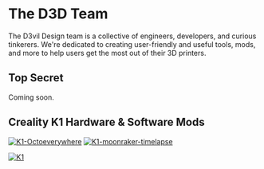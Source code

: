 # The D3D Team
The D3vil Design team is a collective of engineers, developers, and curious tinkerers. We're dedicated to creating user-friendly and useful tools, mods, and more to help users get the most out of their 3D printers.

## Top Secret
Coming soon.

## Creality K1 Hardware & Software Mods
[![K1-Octoeverywhere](https://github-readme-stats.vercel.app/api/pin/?username=D3vil-Design&repo=K1-OctoEverywhere&title_color=ffffff&text_color=c9cacc&icon_color=E02044&bg_color=1d1f21)](https://github.com/mikebcbc/K1-OctoEverywhere) [![K1-moonraker-timelapse](https://github-readme-stats.vercel.app/api/pin/?username=D3vil-Design&repo=creality-k1-moonraker-timelapse&title_color=ffffff&text_color=c9cacc&icon_color=E02044&bg_color=1d1f21)](https://github.com/mikebcbc/creality-k1-moonraker-timelapse)

[![K1](https://github-readme-stats.vercel.app/api/pin/?username=D3vil-Design&repo=K1&title_color=ffffff&text_color=c9cacc&icon_color=E02044&bg_color=1d1f21)](https://github.com/D3vil-Design/K1-Hardware-Mods)
